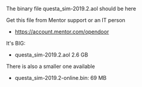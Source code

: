 The binary file questa_sim-2019.2.aol should be here

Get this file from Mentor support or an IT person
- https://account.mentor.com/opendoor

It's BIG:
- questa_sim-2019.2.aol 2.6 GB

There is also a smaller one available
- questa_sim-2019.2-online.bin: 69 MB

